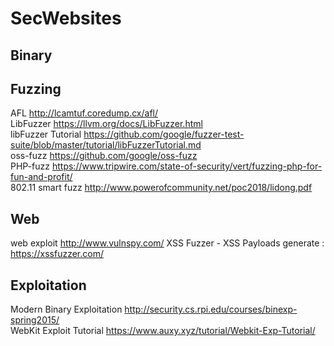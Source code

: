 # SecWebsites

## Binary

## Fuzzing

AFL http://lcamtuf.coredump.cx/afl/  
LibFuzzer https://llvm.org/docs/LibFuzzer.html  
libFuzzer Tutorial https://github.com/google/fuzzer-test-suite/blob/master/tutorial/libFuzzerTutorial.md   
oss-fuzz https://github.com/google/oss-fuzz  
PHP-fuzz https://www.tripwire.com/state-of-security/vert/fuzzing-php-for-fun-and-profit/     
802.11 smart fuzz http://www.powerofcommunity.net/poc2018/lidong.pdf

## Web
web exploit http://www.vulnspy.com/
XSS Fuzzer - XSS Payloads generate :  https://xssfuzzer.com/


## Exploitation
Modern Binary Exploitation http://security.cs.rpi.edu/courses/binexp-spring2015/   
WebKit Exploit Tutorial https://www.auxy.xyz/tutorial/Webkit-Exp-Tutorial/
